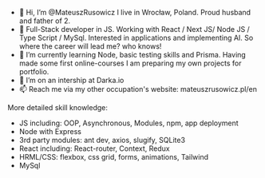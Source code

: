 - 👋 Hi, I’m @MateuszRusowicz I live in Wrocław, Poland. Proud husband and father of 2.
- 👀 Full-Stack developer in JS. Working with React / Next JS/ Node JS / Type Script / MySql. Interested in applications and implementing AI. So where the career will lead me? who knows!
- 🌱 I’m currently learning Node, basic testing skills and Prisma. Having made some first online-courses I am preparing my own projects for portfolio.
- 💞️ I’m on an intership at Darka.io
- 📫 Reach me via my other occupation's website: mateuszrusowicz.pl/en

More detailed skill knowledge:
- JS including: OOP, Asynchronous, Modules, npm, app deployment
- Node with Express
- 3rd party modules: ant dev, axios, slugify, SQLite3
- React including: React-router, Context, Redux
- HRML/CSS: flexbox, css grid, forms, animations, Tailwind
- MySql

<!---
MateuszRusowicz/MateuszRusowicz is a ✨ special ✨ repository because its `README.md` (this file) appears on your GitHub profile.
You can click the Preview link to take a look at your changes.
--->

